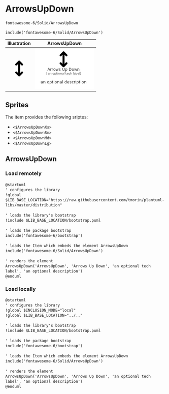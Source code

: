 # ArrowsUpDown


```text
fontawesome-6/Solid/ArrowsUpDown
```

```text
include('fontawesome-6/Solid/ArrowsUpDown')
```



| Illustration | ArrowsUpDown |
| :---: | :---: |
| ![illustration for Illustration](../../fontawesome-6/Solid/ArrowsUpDown.png) | ![illustration for ArrowsUpDown](../../fontawesome-6/Solid/ArrowsUpDown.Local.png) |



## Sprites
The item provides the following sriptes:

- `<$ArrowsUpDownXs>`
- `<$ArrowsUpDownSm>`
- `<$ArrowsUpDownMd>`
- `<$ArrowsUpDownLg>`





## ArrowsUpDown

### Load remotely
```plantuml
@startuml
' configures the library
!global $LIB_BASE_LOCATION="https://raw.githubusercontent.com/tmorin/plantuml-libs/master/distribution"

' loads the library's bootstrap
!include $LIB_BASE_LOCATION/bootstrap.puml

' loads the package bootstrap
include('fontawesome-6/bootstrap')

' loads the Item which embeds the element ArrowsUpDown
include('fontawesome-6/Solid/ArrowsUpDown')

' renders the element
ArrowsUpDown('ArrowsUpDown', 'Arrows Up Down', 'an optional tech label', 'an optional description')
@enduml
```

### Load locally
```plantuml
@startuml
' configures the library
!global $INCLUSION_MODE="local"
!global $LIB_BASE_LOCATION="../.."

' loads the library's bootstrap
!include $LIB_BASE_LOCATION/bootstrap.puml

' loads the package bootstrap
include('fontawesome-6/bootstrap')

' loads the Item which embeds the element ArrowsUpDown
include('fontawesome-6/Solid/ArrowsUpDown')

' renders the element
ArrowsUpDown('ArrowsUpDown', 'Arrows Up Down', 'an optional tech label', 'an optional description')
@enduml
```

